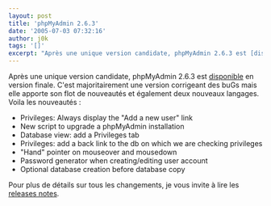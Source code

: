 ```yaml
---
layout: post
title: 'phpMyAdmin 2.6.3'
date: '2005-07-03 07:32:16'
author: j0k
tags: '[]'
excerpt: "Après une unique version candidate, phpMyAdmin 2.6.3 est [disponible](http://www.phpmyadmin.net/home_page/downloads.php#2.6.3) en version finale.   )   C'est majoritairement une version corrigeant des buGs mais elle apporte son flot de nouveautés et également deux nouveaux langages.   Voila les nouveautés :  \n  \n* Privileges: Always      …"
---
```


Après une unique version candidate, phpMyAdmin 2.6.3 est [disponible](http://www.phpmyadmin.net/home_page/downloads.php#2.6.3) en version finale.      C'est majoritairement une version corrigeant des buGs mais elle apporte son flot de nouveautés et également deux nouveaux langages.   Voila les nouveautés :

* Privileges: Always display the "Add a new user" link
* New script to upgrade a phpMyAdmin installation
* Database view: add a Privileges tab
* Privileges: add a back link to the db on which we are checking privileges
* "Hand" pointer on mouseover and mousedown
* Password generator when creating/editing user account
* Optional database creation before database copy

Pour plus de détails sur tous les changements, je vous invite à lire les [releases notes](http://www.phpmyadmin.net/home_page/downloads.php?relnotes=0).
